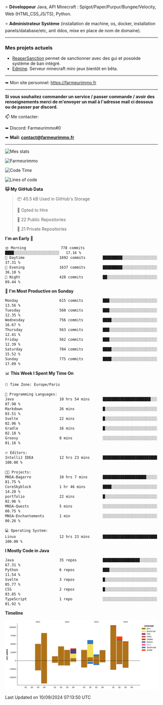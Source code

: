 ⭐ **Développeur** Java, API Minecraft : Spigot/Paper/Purpur/Bungee/Velocity, Web (HTML,CSS,JS/TS), Python.

⭐ **Administrateur Système** (installation de machine, os, docker, installation panels/database/etc, anti ddos, mise en place de nom de domaine).

---

### Mes projets actuels
- [ReaperSanction](https://www.spigotmc.org/resources/reapersanction.89580/) permet de sanctionner avec des gui et possède système de ban intégré.
- [Edmine](https://edmine.net). Serveur minecraft mini-jeux bientôt en bêta.

---

➥ Mon site personnel: https://farmeurimmo.fr

---

**Si vous souhaitez commander un service / passer commande / avoir des renseignements merci de m'envoyer un mail à l'adresse mail ci dessous ou de passer par discord.**

📫 Me contacter:
 
   ➥ Discord: Farmeurimmo#0
   
   ➥ **Mail: contact@farmeurimmo.fr**

---

![Mes stats](https://github-readme-stats.farmeurimmo.fr/api?username=Farmeurimmo&count_private=true&show_icons=true&theme=radical)

<img src="https://komarev.com/ghpvc/?username=Farmeurimmo" alt="Farmeurimmo" />

<!--START_SECTION:waka-->
![Code Time](http://img.shields.io/badge/Code%20Time-1%2C537%20hrs%2036%20mins-blue)

![Lines of code](https://img.shields.io/badge/From%20Hello%20World%20I%27ve%20Written-637.9%20thousand%20lines%20of%20code-blue)

**🐱 My GitHub Data** 

> 📦 45.5 kB Used in GitHub's Storage 
 > 
> 💼 Opted to Hire
 > 
> 📜 22 Public Repositories 
 > 
> 🔑 21 Private Repositories 
 > 
**I'm an Early 🐤** 

```text
🌞 Morning                778 commits         ████░░░░░░░░░░░░░░░░░░░░░   17.16 % 
🌆 Daytime                1692 commits        █████████░░░░░░░░░░░░░░░░   37.31 % 
🌃 Evening                1637 commits        █████████░░░░░░░░░░░░░░░░   36.10 % 
🌙 Night                  428 commits         ██░░░░░░░░░░░░░░░░░░░░░░░   09.44 % 
```
📅 **I'm Most Productive on Sunday** 

```text
Monday                   615 commits         ███░░░░░░░░░░░░░░░░░░░░░░   13.56 % 
Tuesday                  560 commits         ███░░░░░░░░░░░░░░░░░░░░░░   12.35 % 
Wednesday                756 commits         ████░░░░░░░░░░░░░░░░░░░░░   16.67 % 
Thursday                 563 commits         ███░░░░░░░░░░░░░░░░░░░░░░   12.41 % 
Friday                   562 commits         ███░░░░░░░░░░░░░░░░░░░░░░   12.39 % 
Saturday                 704 commits         ████░░░░░░░░░░░░░░░░░░░░░   15.52 % 
Sunday                   775 commits         ████░░░░░░░░░░░░░░░░░░░░░   17.09 % 
```


📊 **This Week I Spent My Time On** 

```text
🕑︎ Time Zone: Europe/Paris

💬 Programming Languages: 
Java                     10 hrs 54 mins      ██████████████████████░░░   87.98 % 
Markdown                 26 mins             █░░░░░░░░░░░░░░░░░░░░░░░░   03.51 % 
Svelte                   22 mins             █░░░░░░░░░░░░░░░░░░░░░░░░   02.96 % 
Gradle                   16 mins             █░░░░░░░░░░░░░░░░░░░░░░░░   02.18 % 
Groovy                   8 mins              ░░░░░░░░░░░░░░░░░░░░░░░░░   01.16 % 

🔥 Editors: 
IntelliJ IDEA            12 hrs 23 mins      █████████████████████████   100.00 % 

🐱‍💻 Projects: 
MNSA-Bagarre             10 hrs 7 mins       ████████████████████░░░░░   81.75 % 
CoreSkyblock             1 hr 46 mins        ████░░░░░░░░░░░░░░░░░░░░░   14.28 % 
portfolio                22 mins             █░░░░░░░░░░░░░░░░░░░░░░░░   02.96 % 
MNSA-Quests              5 mins              ░░░░░░░░░░░░░░░░░░░░░░░░░   00.75 % 
MNSA-Enchantements       1 min               ░░░░░░░░░░░░░░░░░░░░░░░░░   00.26 % 

💻 Operating System: 
Linux                    12 hrs 23 mins      █████████████████████████   100.00 % 
```

**I Mostly Code in Java** 

```text
Java                     35 repos            █████████████████░░░░░░░░   67.31 % 
Python                   6 repos             ███░░░░░░░░░░░░░░░░░░░░░░   11.54 % 
Svelte                   3 repos             █░░░░░░░░░░░░░░░░░░░░░░░░   05.77 % 
CSS                      2 repos             █░░░░░░░░░░░░░░░░░░░░░░░░   03.85 % 
TypeScript               1 repo              ░░░░░░░░░░░░░░░░░░░░░░░░░   01.92 % 
```



**Timeline**

![Lines of Code chart](https://raw.githubusercontent.com/Farmeurimmo/Farmeurimmo/main/assets/bar_graph.png)


 Last Updated on 10/09/2024 07:13:50 UTC
<!--END_SECTION:waka-->
